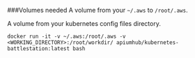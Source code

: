 ###Volumes needed
A volume from your `~/.aws` to `/root/.aws`.

A volume from your kubernetes config files directory.

`docker run -it -v ~/.aws:/root/.aws -v <WORKING_DIRECTORY>:/root/workdir/ apiumhub/kubernetes-battlestation:latest bash`
